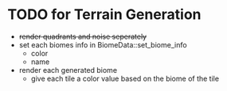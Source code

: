 # TODO for Terrain Generation
+ ~~render quadrants and noise seperately~~
+ set each biomes info in BiomeData::set_biome_info
    + color
    + name
+ render each generated biome
    + give each tile a color value based on the biome of the tile